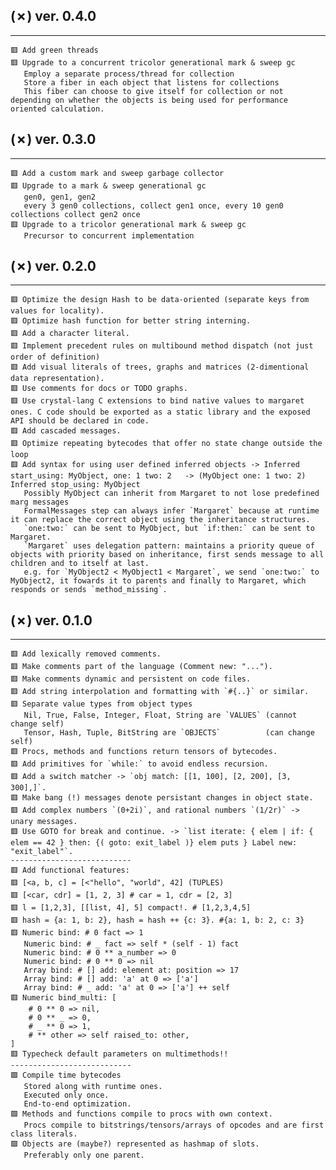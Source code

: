 ## (✗) ver. 0.4.0
-----------------
    🟥 Add green threads
    🟥 Upgrade to a concurrent tricolor generational mark & sweep gc
       Employ a separate process/thread for collection
       Store a fiber in each object that listens for collections
       This fiber can choose to give itself for collection or not depending on whether the objects is being used for performance oriented calculation.

## (✗) ver. 0.3.0
-----------------
    🟥 Add a custom mark and sweep garbage collector
    🟥 Upgrade to a mark & sweep generational gc
       gen0, gen1, gen2
       every 3 gen0 collections, collect gen1 once, every 10 gen0 collections collect gen2 once
    🟥 Upgrade to a tricolor generational mark & sweep gc
       Precursor to concurrent implementation

## (✗) ver. 0.2.0
-----------------
    🟥 Optimize the design Hash to be data-oriented (separate keys from values for locality).
    🟥 Optimize hash function for better string interning.
    🟥 Add a character literal.
    🟥 Implement precedent rules on multibound method dispatch (not just order of definition)
    🟥 Add visual literals of trees, graphs and matrices (2-dimentional data representation).
    🟥 Use comments for docs or TODO graphs.
    🟥 Use crystal-lang C extensions to bind native values to margaret ones. C code should be exported as a static library and the exposed API should be declared in code.
    🟥 Add cascaded messages.
    🟥 Optimize repeating bytecodes that offer no state change outside the loop
    🟥 Add syntax for using user defined inferred objects -> Inferred start_using: MyObject, one: 1 two: 2   -> (MyObject one: 1 two: 2) Inferred stop_using: MyObject
       Possibly MyObject can inherit from Margaret to not lose predefined marg messages
       FormalMessages step can always infer `Margaret` because at runtime it can replace the correct object using the inheritance structures.
       `one:two:` can be sent to MyObject, but `if:then:` can be sent to Margaret.
       `Margaret` uses delegation pattern: maintains a priority queue of objects with priority based on inheritance, first sends message to all children and to itself at last.
       e.g. for `MyObject2 < MyObject1 < Margaret`, we send `one:two:` to MyObject2, it fowards it to parents and finally to Margaret, which responds or sends `method_missing`.

## (✗) ver. 0.1.0
-----------------
    🟥 Add lexically removed comments.
    🟥 Make comments part of the language (Comment new: "...").
    🟥 Make comments dynamic and persistent on code files.
    🟥 Add string interpolation and formatting with `#{..}` or similar.
    🟥 Separate value types from object types
       Nil, True, False, Integer, Float, String are `VALUES` (cannot change self)
       Tensor, Hash, Tuple, BitString are `OBJECTS`          (can change self)
    🟥 Procs, methods and functions return tensors of bytecodes.
    🟥 Add primitives for `while:` to avoid endless recursion.
    🟥 Add a switch matcher -> `obj match: [[1, 100], [2, 200], [3, 300],]`.
    🟥 Make bang (!) messages denote persistant changes in object state.
    🟥 Add complex numbers `(0+2i)`, and rational numbers `(1/2r)` -> unary messages.
    🟥 Use GOTO for break and continue. -> `list iterate: { elem | if: { elem == 42 } then: {( goto: exit_label )} elem puts } Label new: "exit_label"`.
    ---------------------------
    🟥 Add functional features:
    🟥 [<a, b, c] = [<"hello", "world", 42] (TUPLES)
    🟥 [<car, cdr] = [1, 2, 3] # car = 1, cdr = [2, 3]
    🟥 l = [1,2,3], [[list, 4], 5] compact!. # [1,2,3,4,5]
    🟥 hash = {a: 1, b: 2}, hash = hash ++ {c: 3}. #{a: 1, b: 2, c: 3}
    🟥 Numeric bind: # 0 fact => 1
       Numeric bind: # _ fact => self * (self - 1) fact
       Numeric bind: # 0 ** a_number => 0
       Numeric bind: # 0 ** 0 => nil
       Array bind: # [] add: element at: position => 17
       Array bind: # [] add: 'a' at 0 => ['a']
       Array bind: # _ add: 'a' at 0 => ['a'] ++ self
    🟥 Numeric bind_multi: [
        # 0 ** 0 => nil,
        # 0 ** _ => 0,
        # _ ** 0 => 1,
        # ** other => self raised_to: other,
    ]
    🟥 Typecheck default parameters on multimethods!!
    ---------------------------
    🟩 Compile time bytecodes
       Stored along with runtime ones.
       Executed only once.
       End-to-end optimization.
    🟩 Methods and functions compile to procs with own context.
       Procs compile to bitstrings/tensors/arrays of opcodes and are first class literals.
    🟩 Objects are (maybe?) represented as hashmap of slots.
       Preferably only one parent.
